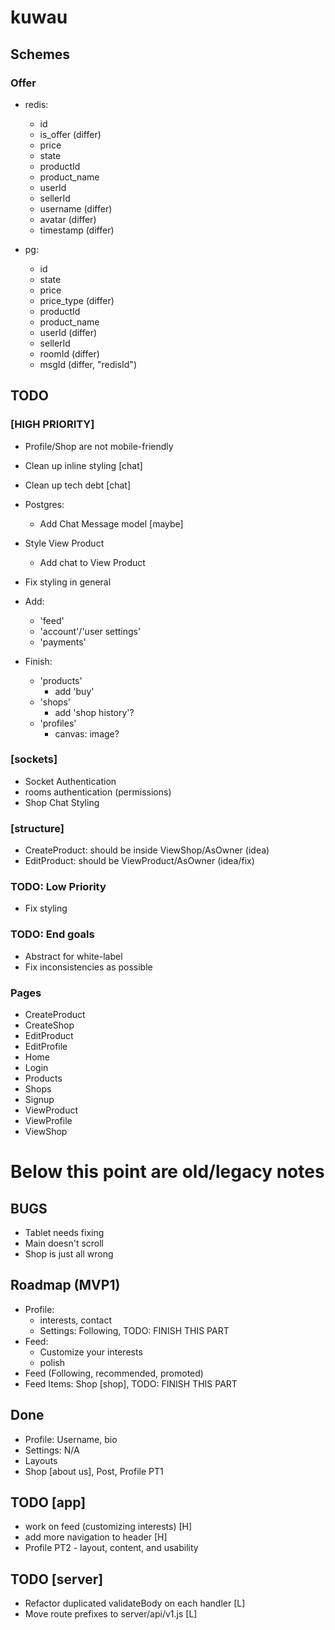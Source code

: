 # kuwau

## Schemes

### Offer

- redis:
  - id
  - is_offer (differ)
  - price
  - state
  - productId
  - product_name
  - userId
  - sellerId
  - username (differ)
  - avatar (differ)
  - timestamp (differ)

- pg:
  - id
  - state
  - price
  - price_type (differ)
  - productId
  - product_name
  - userId (differ)
  - sellerId
  - roomId (differ)
  - msgId (differ, "redisId")

## TODO

### [HIGH PRIORITY]

- Profile/Shop are not mobile-friendly

- Clean up inline styling [chat]
- Clean up tech debt [chat]

- Postgres:
  - Add Chat Message model [maybe]

- Style View Product
  - Add chat to View Product
- Fix styling in general
- Add:
  - 'feed'
  - 'account'/'user settings'
  - 'payments'
- Finish:
  - 'products'
    - add 'buy'
  - 'shops'
    - add 'shop history'?
  - 'profiles'
    - canvas: image?

### [sockets]

- Socket Authentication
- rooms authentication (permissions)
- Shop Chat Styling

### [structure]

- CreateProduct: should be inside ViewShop/AsOwner (idea)
- EditProduct: should be ViewProduct/AsOwner (idea/fix)

### TODO: Low Priority

- Fix styling

### TODO: End goals

- Abstract for white-label
- Fix inconsistencies as possible

### Pages

- CreateProduct
- CreateShop
- EditProduct
- EditProfile
- Home
- Login
- Products
- Shops
- Signup
- ViewProduct
- ViewProfile
- ViewShop

# Below this point are old/legacy notes

## BUGS

- Tablet needs fixing
- Main doesn't scroll
- Shop is just all wrong

## Roadmap (MVP1)

- Profile:
  - interests, contact
  - Settings: Following, TODO: FINISH THIS PART
- Feed:
  - Customize your interests
  - polish
- Feed (Following, recommended, promoted)
- Feed Items: Shop [shop], TODO: FINISH THIS PART

## Done

- Profile: Username, bio
- Settings: N/A
- Layouts
- Shop [about us], Post, Profile PT1

## TODO [app]
- work on feed (customizing interests) [H]
- add more navigation to header [H]
- Profile PT2 - layout, content, and usability

## TODO [server]

* Refactor duplicated validateBody on each handler [L]
* Move route prefixes to server/api/v1.js [L]
